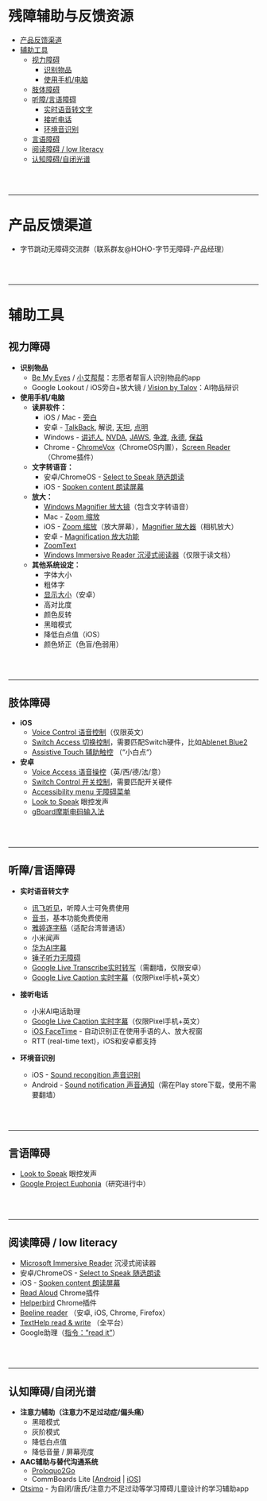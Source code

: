 # 残障辅助与反馈资源

* [产品反馈渠道](#产品反馈渠道)
* [辅助工具](#辅助工具)
	* [视力障碍](#视力障碍)
		* [识别物品](#识别物品)
		* [使用手机/电脑](#使用手机电脑)
	* [肢体障碍](#肢体障碍)
	* [听障/言语障碍](#听障言语障碍)
		* [实时语音转文字](#实时语音转文字)
		* [接听电话](#接听电话)
		* [环境音识别](#环境音识别)
	* [言语障碍](#言语障碍)
	* [阅读障碍 / low literacy](#阅读障碍low-literacy)
	* [认知障碍/自闭光谱](#认知障碍自闭光谱)

<br/><br/>

---



# **产品反馈渠道**

*   字节跳动无障碍交流群（联系群友@HOHO-字节无障碍-产品经理）

<br/><br/>

---

# **辅助工具**

## 视力障碍

*   **识别物品**
    *   [Be My Eyes](https://www.bemyeyes.com/) / [小艾帮帮](https://www.eyecoming.com/)：志愿者帮盲人识别物品的app
    *   Google Lookout / iOS旁白+放大镜 / [Vision by Talov](https://www.talovstudio.com/vision)：AI物品辩识
*   **使用手机/电脑**
    *   **读屏软件：**
        *   iOS / Mac - [旁白](https://support.apple.com/zh-cn/guide/iphone/iph3e2e415f/ios)
        *   安卓 - [TalkBack](https://support.google.com/accessibility/android/answer/6283677?hl=zh-Hans&ref_topic=3529932), 解说, [天坦](https://www.tatans.cn/), [点明](http://www.dmrjkj.com/software.do)
        *   Windows - [讲述人](https://support.microsoft.com/zh-cn/windows/%E8%AE%B2%E8%BF%B0%E4%BA%BA%E5%AE%8C%E6%95%B4%E6%8C%87%E5%8D%97-e4397a0d-ef4f-b386-d8ae-c172f109bdb1), [NVDA](https://www.nvdacn.com/), [JAWS](https://archive.kanhan.com/tc/products-services/products/chinese-jaws-windows.html), [争渡](http://www.zdsr.com/), [永德](http://www.wangyongde.com/ProductDetail.aspx?aid=223), [保益](http://www.bjbyhd.com/Index)
        *   Chrome - [ChromeVox](https://support.google.com/chromebook/answer/7031755?hl=zh-Hans)（ChromeOS内置），[Screen Reader](https://chrome.google.com/webstore/detail/screen-reader/kgejglhpjiefppelpmljglcjbhoiplfn)（Chrome插件）
    *   **文字转语音：**
        *   安卓/ChromeOS - [Select to Speak 随选朗读](https://support.google.com/accessibility/android/answer/7349565?hl=zh-Hans)
        *   iOS - [Spoken content 朗读屏幕](https://support.apple.com/zh-cn/guide/iphone/iph96b214f0/ios)
    *   **放大：**
        *   [Windows Magnifier 放大镜](https://support.microsoft.com/zh-cn/windows/%E4%BD%BF%E7%94%A8%E6%94%BE%E5%A4%A7%E9%95%9C%E5%8F%AF%E4%BD%BF%E5%B1%8F%E5%B9%95%E4%B8%8A%E7%9A%84%E5%86%85%E5%AE%B9%E6%9B%B4%E6%98%93%E4%BA%8E%E6%9F%A5%E7%9C%8B-414948ba-8b1c-d3bd-8615-0e5e32204198)（包含文字转语音）
        *   Mac - [Zoom 缩放](https://support.apple.com/zh-hk/HT210978)
        *   iOS - [Zoom 缩放](https://support.apple.com/zh-cn/guide/iphone/iph3e2e367e/ios)（放大屏幕），[Magnifier 放大器](https://support.apple.com/zh-cn/HT209517)（相机放大）
        *   安卓 - [Magnification 放大功能](https://support.google.com/accessibility/android/answer/6006949?hl=zh-Hans)
        *   [ZoomText](https://www.zoomtext.com/)
        *   [Windows Immersive Reader 沉浸式阅读器](https://www.onenote.com/learningtools?omkt=zh-CN)（仅限于读文档）
    *  **其他系统设定：**
        *   字体大小
        *   粗体字
        *   [显示大小](https://support.google.com/accessibility/android/answer/6006972?hl=zh-Hans)（安卓）
        *   高对比度
        *   颜色反转
        *   黑暗模式
        *   降低白点值（iOS）
        *   颜色矫正（色盲/色弱用）

<br/><br/>

---

## 肢体障碍

*  **iOS** 
    *   [Voice Control 语音控制](https://support.apple.com/zh-cn/HT210417)（仅限英文）
    *   [Switch Access 切换控制](https://support.apple.com/zh-cn/HT201370)，需要匹配Switch硬件，比如[Ablenet Blue2](https://www.ablenetinc.com/blue2-bluetooth-switch/)
    *   [Assistive Touch 辅助触控](https://support.apple.com/zh-cn/HT202658) （“小白点“）
*   **安卓**
    *   [Voice Access 语音操控](https://support.google.com/accessibility/android/answer/6151848?hl=en)（英/西/德/法/意）
    *   [Switch Control 开关控制](https://support.google.com/accessibility/android/answer/6122836?hl=zh-Hans)，需要匹配开关硬件
    *   [Accessibility menu 无障碍菜单](https://support.google.com/accessibility/android/answer/9078941?hl=zh-Hans)
    *   [Look to Speak](https://experiments.withgoogle.com/looktospeak) 眼控发声
    *   [gBoard摩斯电码输入法 ](https://experiments.withgoogle.com/collection/morse)


<br/><br/>

---


## 听障/言语障碍


*   **实时语音转文字**

    *   [讯飞听见](https://www.iflyrec.com/)，听障人士可免费使用
    *   [音书](http://www.voibook.com/#/)，基本功能免费使用
    *   [雅婷逐字稿](https://asr.yating.tw/)（适配台湾普通话）
    *   小米闻声
    *   [华为AI字幕](https://consumer.huawei.com/cn/support/content/zh-cn15768919/)
    *   [锤子听力无障碍](https://www.smartisan.com/pr/videos/jianguopro3-hearing-barrier-free)
    *   [Google Live Transcribe实时转写](https://www.android.com/accessibility/live-transcribe/)（需翻墙，仅限安卓）
    *   [Google Live Caption 实时字幕](https://support.google.com/accessibility/android/answer/9350862?hl=en)（仅限Pixel手机+英文）
*   **接听电话**
    *   小米AI电话助理
    *   [Google Live Caption 实时字幕](https://support.google.com/accessibility/android/answer/9350862?hl=en)（仅限Pixel手机+英文）
    *   [iOS FaceTime](https://support.apple.com/en-us/HT210070) - 自动识别正在使用手语的人、放大视窗
    *   RTT (real-time text)，iOS和安卓都支持
*   **环境音识别**
    *   iOS - [Sound recongition 声音识别](https://support.apple.com/zh-cn/guide/iphone/iphf2dc33312/ios)
    *   Android - [Sound notification 声音通知](https://support.google.com/accessibility/android/answer/10092548?hl=zh-Hans)（需在Play store下载，使用不需要翻墙）


<br/><br/>

---


## 言语障碍



*   [Look to Speak](https://experiments.withgoogle.com/looktospeak) 眼控发声
*   [Google Project Euphonia](https://sites.research.google/euphonia/about/)（研究进行中）


<br/><br/>

---


## 阅读障碍 /  low literacy



*   [Microsoft Immersive Reader](https://www.onenote.com/learningtools) 沉浸式阅读器
*   安卓/ChromeOS - [Select to Speak 随选朗读](https://support.google.com/accessibility/android/answer/7349565?hl=zh-Hans)
*   iOS - [Spoken content 朗读屏幕](https://support.apple.com/zh-cn/guide/iphone/iph96b214f0/ios)
*   [Read Aloud](https://chrome.google.com/webstore/detail/read-aloud-a-text-to-spee/hdhinadidafjejdhmfkjgnolgimiaplp?hl=en) Chrome插件
*   [Helperbird](https://chrome.google.com/webstore/detail/helperbird-accessibility/ahmapmilbkfamljbpgphfndeemhnajme?hl=en) Chrome插件
*   [Beeline reader](https://www.beelinereader.com/) （安卓, iOS, Chrome, Firefox）
*   [TextHelp read & write](https://www.texthelp.com/en-us/products/read-write/) （全平台）
*   Google助理（[指令：”read it”](https://www.blog.google/products/assistant/easier-access-web-pages-let-assistant-read-it-aloud/)）


<br/><br/>

---



## 认知障碍/自闭光谱

*   **注意力辅助（注意力不足过动症/偏头痛）**
    *   黑暗模式
    *   灰阶模式
    *   降低白点值
    *   降低音量 / 屏幕亮度
*   **AAC辅助与替代沟通系统**
    *   [Proloquo2Go](https://www.assistiveware.com/products/proloquo2go)
    *   CommBoards Lite [[Android](https://play.google.com/store/apps/details?id=com.shmoontz.commboards.lite&hl=zh&gl=US) | [iOS](https://apps.apple.com/us/app/commboards/id1522541894)]
*   [Otsimo](https://app.otsimo.org/home.html) -  为自闭/唐氏/注意力不足过动等学习障碍儿童设计的学习辅助app